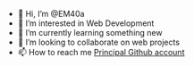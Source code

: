 - 👋 Hi, I’m @EM40a
- 👀 I’m interested in Web Development
- 🌱 I’m currently learning something new
- 💞️ I’m looking to collaborate on web projects
- 📫 How to reach me [Principal Github account](https://github.com/em40a)

<!---
SEH-04/SEH-04 is a ✨ special ✨ repository because its `README.md` (this file) appears on your GitHub profile.
You can click the Preview link to take a look at your changes.
--->
